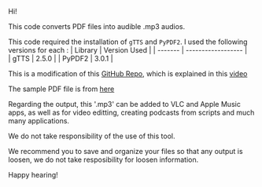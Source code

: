 Hi!

This code converts PDF files into audible .mp3 audios.

This code required the installation of ```gTTS``` and ```PyPDF2```. I used the following versions for each :
| Library | Version Used       |
| ------- | ------------------ |  
| gTTS    | 2.5.0              |
| PyPDF2  | 3.0.1              |


This is a modification of this [GitHub Repo](https://github.com/TiffinTech/python-pdf-audio), which is explained in this [video](https://www.youtube.com/watch?v=LXsdt6RMNfY)

The sample PDF file is from [here](https://www.africau.edu/images/default/sample.pdf)

Regarding the output, this '.mp3' can be added to VLC and Apple Music apps, as well as for video editting, creating podcasts from scripts and much many applications.

We do not take responsibility of the use of this tool.

We recommend you to save and organize your files so that any output is loosen, we do not take resposibility for loosen information.

Happy hearing!
